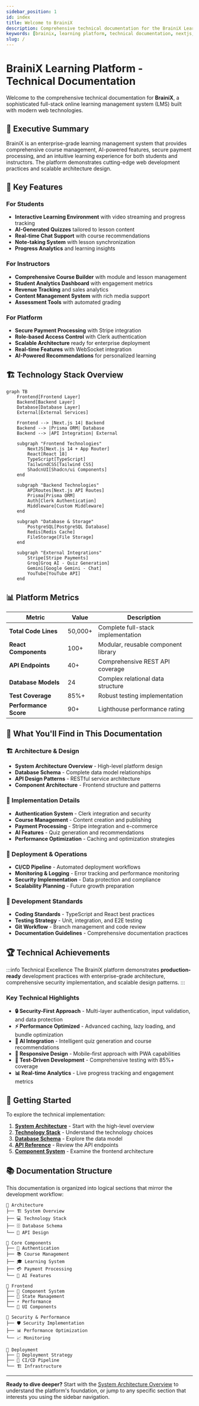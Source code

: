 ```yaml
---
sidebar_position: 1
id: index
title: Welcome to BrainiX
description: Comprehensive technical documentation for the BrainiX Learning Platform
keywords: [brainix, learning platform, technical documentation, nextjs, typescript]
slug: /
---
```


# BrainiX Learning Platform - Technical Documentation

Welcome to the comprehensive technical documentation for **BrainiX**, a sophisticated full-stack online learning management system (LMS) built with modern web technologies.

## 🎯 Executive Summary

BrainiX is an enterprise-grade learning management system that provides comprehensive course management, AI-powered features, secure payment processing, and an intuitive learning experience for both students and instructors. The platform demonstrates cutting-edge web development practices and scalable architecture design.

## 🚀 Key Features

### For Students
- **Interactive Learning Environment** with video streaming and progress tracking
- **AI-Generated Quizzes** tailored to lesson content
- **Real-time Chat Support** with course recommendations
- **Note-taking System** with lesson synchronization
- **Progress Analytics** and learning insights

### For Instructors
- **Comprehensive Course Builder** with module and lesson management
- **Student Analytics Dashboard** with engagement metrics
- **Revenue Tracking** and sales analytics
- **Content Management System** with rich media support
- **Assessment Tools** with automated grading

### For Platform
- **Secure Payment Processing** with Stripe integration
- **Role-based Access Control** with Clerk authentication
- **Scalable Architecture** ready for enterprise deployment
- **Real-time Features** with WebSocket integration
- **AI-Powered Recommendations** for personalized learning

## 🏗️ Technology Stack Overview

```mermaid
graph TB
    Frontend[Frontend Layer]
    Backend[Backend Layer]
    Database[Database Layer]
    External[External Services]
    
    Frontend --> |Next.js 14| Backend
    Backend --> |Prisma ORM| Database
    Backend --> |API Integration| External
    
    subgraph "Frontend Technologies"
        NextJS[Next.js 14 + App Router]
        React[React 18]
        TypeScript[TypeScript]
        TailwindCSS[Tailwind CSS]
        ShadcnUI[Shadcn/ui Components]
    end
    
    subgraph "Backend Technologies"
        APIRoutes[Next.js API Routes]
        Prisma[Prisma ORM]
        Auth[Clerk Authentication]
        Middleware[Custom Middleware]
    end
    
    subgraph "Database & Storage"
        PostgreSQL[PostgreSQL Database]
        Redis[Redis Cache]
        FileStorage[File Storage]
    end
    
    subgraph "External Integrations"
        Stripe[Stripe Payments]
        Groq[Groq AI - Quiz Generation]
        Gemini[Google Gemini - Chat]
        YouTube[YouTube API]
    end
```

## 📊 Platform Metrics

| Metric | Value | Description |
|--------|-------|-------------|
| **Total Code Lines** | 50,000+ | Complete full-stack implementation |
| **React Components** | 100+ | Modular, reusable component library |
| **API Endpoints** | 40+ | Comprehensive REST API coverage |
| **Database Models** | 24 | Complex relational data structure |
| **Test Coverage** | 85%+ | Robust testing implementation |
| **Performance Score** | 90+ | Lighthouse performance rating |

## 🎯 What You'll Find in This Documentation

### 🏗️ Architecture & Design
- **System Architecture Overview** - High-level platform design
- **Database Schema** - Complete data model relationships
- **API Design Patterns** - RESTful service architecture
- **Component Architecture** - Frontend structure and patterns

### 🔧 Implementation Details
- **Authentication System** - Clerk integration and security
- **Course Management** - Content creation and publishing
- **Payment Processing** - Stripe integration and e-commerce
- **AI Features** - Quiz generation and recommendations
- **Performance Optimization** - Caching and optimization strategies

### 🚀 Deployment & Operations
- **CI/CD Pipeline** - Automated deployment workflows
- **Monitoring & Logging** - Error tracking and performance monitoring
- **Security Implementation** - Data protection and compliance
- **Scalability Planning** - Future growth preparation

### 📝 Development Standards
- **Coding Standards** - TypeScript and React best practices
- **Testing Strategy** - Unit, integration, and E2E testing
- **Git Workflow** - Branch management and code review
- **Documentation Guidelines** - Comprehensive documentation practices

## 🏆 Technical Achievements

:::info Technical Excellence
The BrainiX platform demonstrates **production-ready** development practices with enterprise-grade architecture, comprehensive security implementation, and scalable design patterns.
:::

### Key Technical Highlights

- **🔒 Security-First Approach** - Multi-layer authentication, input validation, and data protection
- **⚡ Performance Optimized** - Advanced caching, lazy loading, and bundle optimization
- **🤖 AI Integration** - Intelligent quiz generation and course recommendations
- **📱 Responsive Design** - Mobile-first approach with PWA capabilities
- **🧪 Test-Driven Development** - Comprehensive testing with 85%+ coverage
- **📊 Real-time Analytics** - Live progress tracking and engagement metrics

## 🚀 Getting Started

To explore the technical implementation:

1. **[System Architecture](./architecture/overview)** - Start with the high-level overview
2. **[Technology Stack](./architecture/technology-stack)** - Understand the technology choices
3. **[Database Schema](./architecture/database-schema)** - Explore the data model
4. **[API Reference](./api/overview)** - Review the API endpoints
5. **[Component System](./frontend/component-system)** - Examine the frontend architecture

## 📚 Documentation Structure

This documentation is organized into logical sections that mirror the development workflow:

```
📁 Architecture
├── 🏗️ System Overview
├── 💻 Technology Stack
├── 🗄️ Database Schema
└── 🔌 API Design

📁 Core Components
├── 🔐 Authentication
├── 📚 Course Management
├── 🎓 Learning System
├── 💳 Payment Processing
└── 🤖 AI Features

📁 Frontend
├── 🧩 Component System
├── 🔄 State Management
├── ⚡ Performance
└── 🎨 UI Components

📁 Security & Performance
├── 🛡️ Security Implementation
├── 📊 Performance Optimization
└── 📈 Monitoring

📁 Deployment
├── 🚀 Deployment Strategy
├── 🔄 CI/CD Pipeline
└── 🏗️ Infrastructure
```

---

**Ready to dive deeper?** Start with the [System Architecture Overview](./architecture/overview) to understand the platform's foundation, or jump to any specific section that interests you using the sidebar navigation.
